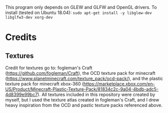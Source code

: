 This program only depends on GLEW and GLFW and OpenGL drivers.
To install (tested on Ubuntu 18.04):
`sudo apt-get install -y libglew-dev libglfw3-dev xorg-dev`


# Credits
## Textures
Credit for textures go to: fogleman's Craft (https://github.com/fogleman/Craft),
the OCD texture pack for minecraft
(https://www.planetminecraft.com/texture_pack/ocd-pack/), and the plastic
texture pack for minecraft xbox-360
(https://marketplace.xbox.com/en-US/Product/Minecraft-Plastic-Texture-Pack/81834c2c-9a04-4bdb-adc5-4d8399e99bc7).
All textures included in this repository were created by myself, but I used the
texture atlas created in fogleman's Craft, and I drew heavy inspiration from the
OCD and pastic texture packs referenced above.
